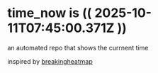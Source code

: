 # time_now is (( 2025-10-11T07:45:00.371Z ))

an automated repo that shows the currnent time

inspired by [breakingheatmap](https://github.com/breakingheatmap/breakingheatmap)